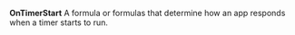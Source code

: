 **OnTimerStart** A formula or formulas that determine how an app responds when a timer starts to run.
